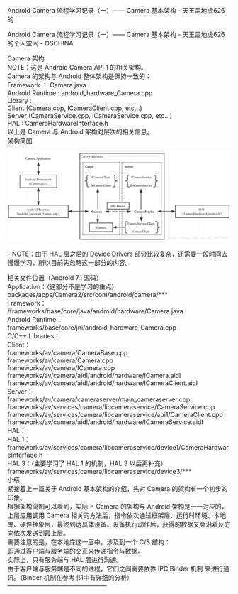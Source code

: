 Android Camera 流程学习记录（一）—— Camera 基本架构 - 天王盖地虎626的

Android Camera 流程学习记录（一）—— Camera 基本架构 - 天王盖地虎626的个人空间 - OSCHINA

Camera 架构  
NOTE：这是 Android Camera API 1 的相关架构。  
Camera 的架构与 Android 整体架构是保持一致的：   
Framework ： Camera.java  
Android Runtime : android\_hardware\_Camera.cpp  
Library :   
Client (Camera.cpp, ICameraClient.cpp, etc...)  
Server (CameraService.cpp, ICameraService.cpp, etc...)  
HAL : CameraHardwareInterface.h  
以上是 Camera 与 Android 架构对层次的相关信息。  
架构简图

![18cb3364f381eecf7f53c796fe9048ce.png](../../_resources/dcb2ed66d8894f839b2c43a66f85f4aa.png)

\- NOTE：由于 HAL 层之后的 Device Drivers 部分比较复杂，还需要一段时间去慢慢学习，所以目前先忽略这一部分的内容。

相关文件位置（Android 7.1 源码）  
Application：（这部分不是学习的重点）   
packages/apps/Camera2/src/com/android/camera/***  
Framework：   
/frameworks/base/core/java/android/hardware/Camera.java  
Android Runtime：   
frameworks/base/core/jni/android\_hardware\_Camera.cpp  
C/C++ Libraries：   
Client：   
frameworks/av/camera/CameraBase.cpp  
frameworks/av/camera/Camera.cpp  
frameworks/av/camera/ICamera.cpp  
frameworks/av/camera/aidl/android/hardware/ICamera.aidl  
frameworks/av/camera/aidl/android/hardware/ICameraClient.aidl  
Server：   
frameworks/av/camera/cameraserver/main_cameraserver.cpp  
frameworks/av/services/camera/libcameraservice/CameraService.cpp  
frameworks/av/services/camera/libcameraservice/api1/CameraClient.cpp  
frameworks/av/camera/aidl/android/hardware/ICameraService.aidl  
HAL：   
HAL 1：   
frameworks/av/services/camera/libcameraservice/device1/CameraHardwareInterface.h  
HAL 3：(主要学习了 HAL 1 的机制，HAL 3 以后再补充）   
frameworks/av/services/camera/libcameraservice/device3/***  
小结  
紧接着上一篇关于 Android 基本架构的介绍，先对 Camera 的架构有一个初步的印象。  
根据架构简图可以看到，实际上 Camera 的架构与 Android 架构是一一对应的，上层应用调用 Camera 相关的方法后，指令依次通过框架层、运行时环境、本地库、硬件抽象层，最终到达具体设备。设备执行动作后，获得的数据又会沿着反方向依次发送到最上层。  
需要注意的是，在本地库这一层中，涉及到一个 C/S 结构：   
即通过客户端与服务端的交互来传递指令与数据。  
实际上，只有服务端与 HAL 层进行沟通。  
由于客户端与服务端是不同的进程，它们之间需要依靠 IPC Binder 机制 来进行通讯。（Binder 机制在参考书1中有详细的分析）  
————————————————
